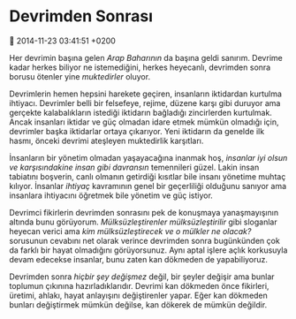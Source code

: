 Devrimden Sonrası
=================

:date: 2014-11-23 03:41:51 +0200

Her devrimin başına gelen *Arap Baharının* da başına geldi sanırım.
Devrime kadar herkes biliyor ne istemediğini, herkes heyecanlı,
devrimden sonra borusu ötenler yine *muktedirler* oluyor.

Devrimlerin hemen hepsini harekete geçiren, insanların iktidardan
kurtulma ihtiyacı. Devrimler belli bir felsefeye, rejime, düzene karşı
gibi duruyor ama gerçekte kalabalıkların istediği iktidarın bağladığı
zincirlerden kurtulmak. Ancak insanları iktidar ve güç olmadan idare
etmek mümkün olmadığı için, devrimler başka iktidarlar ortaya çıkarıyor.
Yeni iktidarın da genelde ilk hasmı, önceki devrimi ateşleyen
muktedirlik karşıtları.

İnsanların bir yönetim olmadan yaşayacağına inanmak hoş, *insanlar iyi
olsun ve karşısındakine insan gibi davransın* temennileri güzel. Lakin
insan tabiatını boşverin, canlı olmanın getirdiği kısıtlar bile insanı
yönetime muhtaç kılıyor. İnsanlar *ihtiyaç* kavramının genel bir
geçerliliği olduğunu sanıyor ama insanlara ihtiyacını öğretmek bile
yönetim ve güç istiyor.

Devrimci fikirlerin devrimden sonrasını pek de konuşmaya yanaşmayışının
altında bunu görüyorum. *Mülksüzleştirenler mülksüzleştirilir* gibi
sloganlar heyecan verici ama *kim mülksüzleştirecek ve o mülkler ne
olacak?* sorusunun cevabını net olarak verince devrimden sonra
bugünkünden çok da farklı bir hayat olmadığını görüyorsunuz. Aynı aptal
işlere açlık korkusuyla devam edecekse insanlar, bunu zaten kan dökmeden
de yapabiliyoruz.

Devrimden sonra *hiçbir şey değişmez* değil, bir şeyler değişir ama
bunlar toplumun çıkınına hazırladıklarıdır. Devrimi kan dökmeden önce
fikirleri, üretimi, ahlakı, hayat anlayışını değiştirenler yapar. Eğer
kan dökmeden bunları değiştirmek mümkün değilse, kan dökerek de mümkün
değildir.
